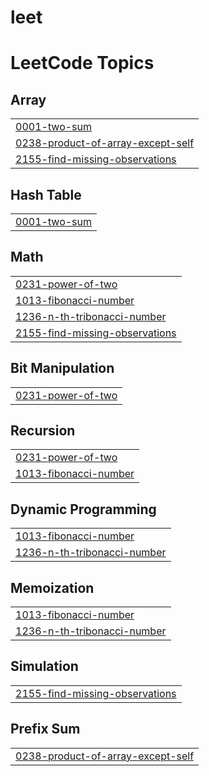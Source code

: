 # leet
<!---LeetCode Topics Start-->
# LeetCode Topics
## Array
|  |
| ------- |
| [0001-two-sum](https://github.com/Kanishka-Bisht04/leet/tree/master/0001-two-sum) |
| [0238-product-of-array-except-self](https://github.com/Kanishka-Bisht04/leet/tree/master/0238-product-of-array-except-self) |
| [2155-find-missing-observations](https://github.com/Kanishka-Bisht04/leet/tree/master/2155-find-missing-observations) |
## Hash Table
|  |
| ------- |
| [0001-two-sum](https://github.com/Kanishka-Bisht04/leet/tree/master/0001-two-sum) |
## Math
|  |
| ------- |
| [0231-power-of-two](https://github.com/Kanishka-Bisht04/leet/tree/master/0231-power-of-two) |
| [1013-fibonacci-number](https://github.com/Kanishka-Bisht04/leet/tree/master/1013-fibonacci-number) |
| [1236-n-th-tribonacci-number](https://github.com/Kanishka-Bisht04/leet/tree/master/1236-n-th-tribonacci-number) |
| [2155-find-missing-observations](https://github.com/Kanishka-Bisht04/leet/tree/master/2155-find-missing-observations) |
## Bit Manipulation
|  |
| ------- |
| [0231-power-of-two](https://github.com/Kanishka-Bisht04/leet/tree/master/0231-power-of-two) |
## Recursion
|  |
| ------- |
| [0231-power-of-two](https://github.com/Kanishka-Bisht04/leet/tree/master/0231-power-of-two) |
| [1013-fibonacci-number](https://github.com/Kanishka-Bisht04/leet/tree/master/1013-fibonacci-number) |
## Dynamic Programming
|  |
| ------- |
| [1013-fibonacci-number](https://github.com/Kanishka-Bisht04/leet/tree/master/1013-fibonacci-number) |
| [1236-n-th-tribonacci-number](https://github.com/Kanishka-Bisht04/leet/tree/master/1236-n-th-tribonacci-number) |
## Memoization
|  |
| ------- |
| [1013-fibonacci-number](https://github.com/Kanishka-Bisht04/leet/tree/master/1013-fibonacci-number) |
| [1236-n-th-tribonacci-number](https://github.com/Kanishka-Bisht04/leet/tree/master/1236-n-th-tribonacci-number) |
## Simulation
|  |
| ------- |
| [2155-find-missing-observations](https://github.com/Kanishka-Bisht04/leet/tree/master/2155-find-missing-observations) |
## Prefix Sum
|  |
| ------- |
| [0238-product-of-array-except-self](https://github.com/Kanishka-Bisht04/leet/tree/master/0238-product-of-array-except-self) |
<!---LeetCode Topics End-->